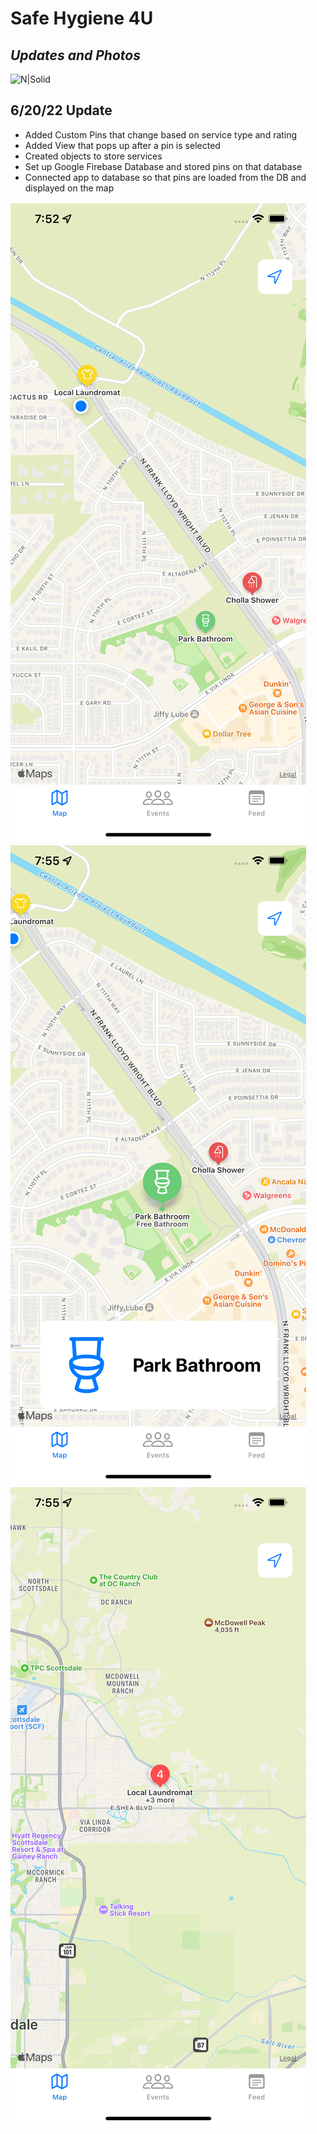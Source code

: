 # Safe Hygiene 4U
## _Updates and Photos_

![N|Solid](https://cldup.com/dTxpPi9lDf.thumb.png)

## 6/20/22 Update

- Added Custom Pins that change based on service type and rating
- Added View that pops up after a pin is selected
- Created objects to store services
- Set up Google Firebase Database and stored pins on that database
- Connected app to database so that pins are loaded from the DB and displayed on the map

![SC4][SC4]
![SC2][SC2]
![SC3][SC3]



[SC4]: Screenshots/SC4.png
[SC2]: Screenshots/SC2.png
[SC3]: Screenshots/SC3.png

